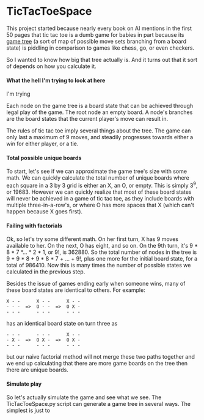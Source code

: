 # TicTacToeSpace

This project started because nearly every book on AI mentions in the first 50 pages that tic tac toe is a dumb game for babies in part because its [game tree](https://en.wikipedia.org/wiki/Game_tree) (a sort of map of possible move sets branching from a board state) is piddling in comparison to games like chess, go, or even checkers.

So I wanted to know how big that tree actually is. And it turns out that it sort of depends on how you calculate it.

#### What the hell I'm trying to look at here

I'm trying

Each node on the game tree is a board state that can be achieved through legal play of the game. The root node an empty board. A node's branches are the board states that the current player's move can result in.

The rules of tic tac toe imply several things about the tree. The game can only last a maximum of 9 moves, and steadily progresses towards either a win for either player, or a tie.

#### Total possible unique boards

To start, let's see if we can approximate the game tree's size with some math. We can quickly calculate the total number of unique boards where each square in a 3 by 3 grid is either an X, an O, or empty. This is simply 3<sup>9</sup>, or 19683. However we can quickly realize that most of these board states will never be achieved in a game of tic tac toe, as they include boards with multiple three-in-a-row's, or where O has more spaces that X (which can't happen because X goes first).

#### Failing with factorials
Ok, so let's try some different math. On her first turn, X has 9 moves available to her. On the next, O has eight, and so on. On the 9th turn, it's 9 * 8 * 7 *... * 2 * 1, or 9!, is 362880. So the total number of nodes in the tree is 9 + 9 * 8 + 9 * 8 * 7 + ... + 9!, plus one more for the initial board state, for a total of 986410. Now this is many times the number of possible states we calculated in the previous step.

Besides the issue of games ending early when someone wins, many of these board states are identical to others. For example:
```
X - -      X - -      X - -
- - -  =>  O - -  =>  O X -
- - -      - - -      - - -
```
has an identical board state on turn three as
```
- - -      - - -      X - -
- X -  =>  O X -  =>  O X -
- - -      - - -      - - -
```
but our naive factorial method will not merge these two paths together and we end up calculating that there are more game boards on the tree then there are unique boards.

#### Simulate play

So let's actually simulate the game and see what we see. The TicTacToeSpace.py script can generate a game tree in several ways. The simplest is just to